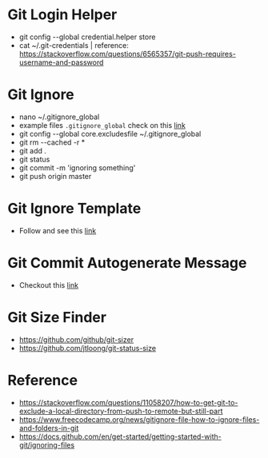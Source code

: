 # Git Login Helper
- git config --global credential.helper store
- cat ~/.git-credentials | reference: https://stackoverflow.com/questions/6565357/git-push-requires-username-and-password

# Git Ignore
- nano ~/.gitignore_global
- example files `.gitignore_global` check on this [link](https://raw.githubusercontent.com/xhilmi/gitignore/master/.gitignore_global) 
- git config --global core.excludesfile ~/.gitignore_global
- git rm --cached -r *
- git add .
- git status
- git commit -m 'ignoring something'
- git push origin master

# Git Ignore Template
- Follow and see this [link](https://github.com/github/gitignore)

# Git Commit Autogenerate Message
- Checkout this [link](https://github.com/xhilmi/git-tools/blob/master/.gitconfig)

# Git Size Finder
- https://github.com/github/git-sizer
- https://github.com/jtloong/git-status-size

# Reference
- https://stackoverflow.com/questions/11058207/how-to-get-git-to-exclude-a-local-directory-from-push-to-remote-but-still-part
- https://www.freecodecamp.org/news/gitignore-file-how-to-ignore-files-and-folders-in-git
- https://docs.github.com/en/get-started/getting-started-with-git/ignoring-files
